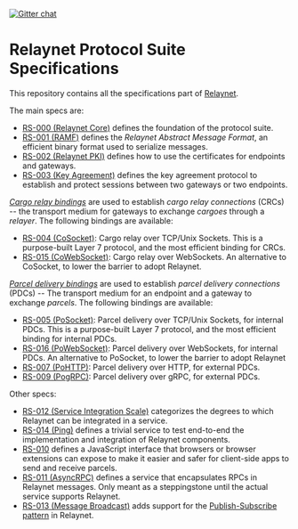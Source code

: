 [![Gitter chat](https://badges.gitter.im/relaynet/community.png)](https://gitter.im/relaynet/community)

# Relaynet Protocol Suite Specifications

This repository contains all the specifications part of [Relaynet](https://relaynet.link/).

The main specs are:

- [RS-000 (Relaynet Core)](rs000-core.md) defines the foundation of the protocol suite.
- [RS-001 (RAMF)](rs001-ramf.md) defines the _Relaynet Abstract Message Format_, an efficient binary format used to serialize messages.
- [RS-002 (Relaynet PKI)](rs002-pki.md) defines how to use the certificates for endpoints and gateways.
- [RS-003 (Key Agreement)](rs003-key-agreement.md) defines the key agreement protocol to establish and protect sessions between two gateways or two endpoints.

[_Cargo relay bindings_](rs000-core.md#cargo-relay-binding) are used to establish _cargo relay connections_ (CRCs) -- the transport medium for gateways to exchange _cargoes_ through a _relayer_. The following bindings are available:

- [RS-004 (CoSocket)](rs004-cosocket.md): Cargo relay over TCP/Unix Sockets. This is a purpose-built Layer 7 protocol, and the most efficient binding for CRCs.
- [RS-015 (CoWebSocket)](rs015-cowebsocket.md): Cargo relay over WebSockets. An alternative to CoSocket, to lower the barrier to adopt Relaynet.

[_Parcel delivery bindings_](rs000-core.md#parcel-delivery-binding) are used to establish _parcel delivery connections_ (PDCs) -- The transport medium for an endpoint and a gateway to exchange _parcels_. The following bindings are available:

- [RS-005 (PoSocket)](rs005-posocket.md): Parcel delivery over TCP/Unix Sockets, for internal PDCs. This is a purpose-built Layer 7 protocol, and the most efficient binding for internal PDCs.
- [RS-016 (PoWebSocket)](rs016-powebsocket.md): Parcel delivery over WebSockets, for internal PDCs. An alternative to PoSocket, to lower the barrier to adopt Relaynet
- [RS-007 (PoHTTP)](rs007-pohttp.md): Parcel delivery over HTTP, for external PDCs.
- [RS-009 (PogRPC)](rs009-pogrpc.md): Parcel delivery over gRPC, for external PDCs.

Other specs:

- [RS-012 (Service Integration Scale)](rs012-service-integration.md) categorizes the degrees to which Relaynet can be integrated in a service.
- [RS-014 (Ping)](rs014-ping.md) defines a trivial service to test end-to-end the implementation and integration of Relaynet components.
- [RS-010](rs010-pdc-browser.md) defines a JavaScript interface that browsers or browser extensions can expose to make it easier and safer for client-side apps to send and receive parcels.
- [RS-011 (AsyncRPC)](rs011-asyncrpc.md) defines a service that encapsulates RPCs in Relaynet messages. Only meant as a steppingstone until the actual service supports Relaynet.
- [RS-013 (Message Broadcast)](rs013-pubsub.md) adds support for the [Publish-Subscribe pattern](https://www.enterpriseintegrationpatterns.com/patterns/messaging/PublishSubscribeChannel.html) in Relaynet.
